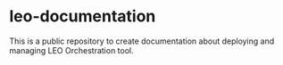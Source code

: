 # leo-documentation
This is a public repository to create documentation about deploying and managing LEO Orchestration tool.
